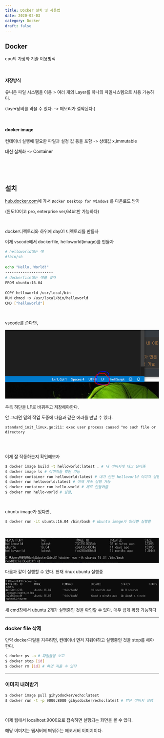 ```yaml
---
title: Docker 설치 및 사용법
date: 2020-02-03
category: Docker
draft: false
---
```

## Docker

cpu의 가상화 기술 이용방식

<br/>

#### 저장방식

유니온 파일 시스템을 이용 > 여러 개의 Layer를 하나의 파일시스템으로 사용 가능하다.

(layer낭비를 막을 수 있다. -> 메모리가 절약된다.)

<br/>

#### docker image

컨테이너 실행에 필요한 파일과 설정 값 등을 포함 -> 상태값 x,immutable

대신 실체화 -> Container

<br/>

<br/>

<br/>

## 설치

[hub.docker.com](https://hub.docker.com/editions/community/docker-ce-desktop-windows)에 가서 `Docker Desktop for Windows` 를 다운로드 받자

(윈도10이고 pro, enterprise ver,64bit만 가능하다)

<br/>



docker디렉토리와 하위에 day01 디렉토리를 만들자

이제 vscode에서 dockerfile, helloworld(image)를 만들자

```bash
# helloworld에는 얘
#!bin/sh

echo "Hello, World!"
----------------------
# dockerfile에는 얘를 넣자
FROM ubuntu:16.04

COPY helloworld /usr/local/bin
RUN chmod +x /usr/local/bin/helloworld
CMD ["helloworld"]
```

<br/>

vscode를 쓴다면,

![image-20191230172359176](image-20191230172359176.png)

우측 하단을 LF로 바꿔주고 저장해야한다.

안 그러면 밑의 작업 도중에 다음과 같은 에러를 만날 수 있다.

```
standard_init_linux.go:211: exec user process caused "no such file or directory
```



<br/>

<br/>

이제 잘 작동하는지 확인해보자

```bash
$ docker image build -t helloworld:latest . # 내 이미지에 태그 달아줌
$ docker image ls # 이미지들 확인 가능
$ docker container run helloworld:latest # 내가 만든 helloworld 이미지 실행
$ docker run helloworld:latest # 이제 계속 실행 가능
$ docker container run hello-world # 새로 만들어줌
$ docker run hello-world # 실행, 
```

<br/>

ubuntu image가 있다면,

```bash
$ docker run -it ubuntu:16.04 /bin/bash # ubuntu image가 있다면 실행함
```

<br/>

![](image-20191230165711012.png)

다음과 같이 실행할 수 있다. 현재 rinux ubuntu 실행중

![image-20191230165840889](image-20191230165840889.png)

새 cmd창에서 ubuntu 2개가 실행중인 것을 확인할 수 있다. 매우 쉽게 확장 가능하다



---

### docker file 삭제

만약 docker파일을 지우려면, 컨테이너 먼저 지워야하고 실행중인 것을 stop를 해야 한다.

```bash
$ docker ps -a # 파일들을 보고
$ docker stop [id]
$ docker rm [id] # 하면 지울 수 있다
```

---

### 이미지 내려받기

```bash
$ docker image pull gihyodocker/echo:latest
$ docker run -t -p 9000:8080 gihyodocker/echo:latest # 받은 이미지 실행
```

<br/>

이제 웹에서 localhost:9000으로 접속하면 실행되는 화면을 볼 수 있다.

해당 이미지는 웹서버에 띄워주는 에코서버 이미지이다.